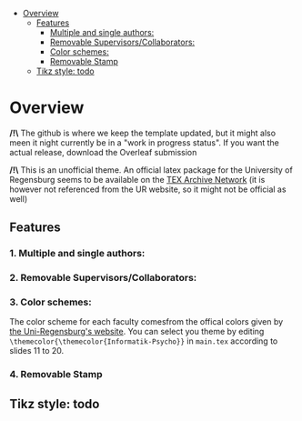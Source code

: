 <!-- TOC -->

- [Overview](#overview)
    - [Features](#features)
        - [Multiple and single authors:](#multiple-and-single-authors)
        - [Removable Supervisors/Collaborators:](#removable-supervisorscollaborators)
        - [Color schemes:](#color-schemes)
        - [Removable Stamp](#removable-stamp)
    - [Tikz style: todo](#tikz-style-todo)

<!-- /TOC -->

   

# Overview
 
**/!\\** The github is where we keep the template updated, but it might also meen it night currently be in a "work in progress status". If you want the actual release, download the Overleaf submission

**/!\\** This is an unofficial theme. An official latex package for the University of Regensburg seems to be available on the [TEX Archive Network](https://www.ctan.org/pkg/urcls) (it is however not referenced from the UR website, so it might not be official as well)

## Features
### 1. Multiple and single authors:
### 2. Removable Supervisors/Collaborators:
### 3. Color schemes:
The color scheme for each faculty comesfrom the offical colors given by [the Uni-Regensburg's website](https://www.uni-regensburg.de/interne-kommunikation/corporate-design/vorlagen/index.html). You can select you theme by editing `\themecolor{\themecolor{Informatik-Psycho}}` in `main.tex` according to slides 11 to 20. 
### 4. Removable Stamp

## Tikz style: todo